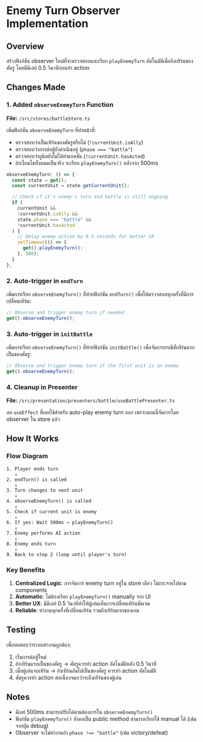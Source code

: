# Enemy Turn Observer Implementation

## Overview
สร้างฟังก์ชัน observer ใหม่ที่จะตรวจสอบและเรียก `playEnemyTurn` อัตโนมัติเมื่อถึงเทิร์นของศัตรู โดยมีดีเลย์ 0.5 วินาทีก่อนทำ action

## Changes Made

### 1. Added `observeEnemyTurn` Function
**File:** `/src/stores/battleStore.ts`

เพิ่มฟังก์ชัน `observeEnemyTurn` ที่ทำหน้าที่:
- ตรวจสอบว่าเป็นเทิร์นของศัตรูหรือไม่ (`!currentUnit.isAlly`)
- ตรวจสอบว่าการต่อสู้ยังดำเนินอยู่ (`phase === "battle"`)
- ตรวจสอบว่ายูนิตยังไม่ได้ทำแอคชัน (`!currentUnit.hasActed`)
- ถ้าเงื่อนไขทั้งหมดเป็นจริง จะเรียก `playEnemyTurn()` หลังจาก 500ms

```typescript
observeEnemyTurn: () => {
  const state = get();
  const currentUnit = state.getCurrentUnit();

  // Check if it's enemy's turn and battle is still ongoing
  if (
    currentUnit &&
    !currentUnit.isAlly &&
    state.phase === "battle" &&
    !currentUnit.hasActed
  ) {
    // Delay enemy action by 0.5 seconds for better UX
    setTimeout(() => {
      get().playEnemyTurn();
    }, 500);
  }
},
```

### 2. Auto-trigger in `endTurn`
เพิ่มการเรียก `observeEnemyTurn()` ที่ท้ายฟังก์ชัน `endTurn()` เพื่อให้ตรวจสอบทุกครั้งที่มีการเปลี่ยนเทิร์น:

```typescript
// Observe and trigger enemy turn if needed
get().observeEnemyTurn();
```

### 3. Auto-trigger in `initBattle`
เพิ่มการเรียก `observeEnemyTurn()` ที่ท้ายฟังก์ชัน `initBattle()` เพื่อจัดการกรณีที่เทิร์นแรกเป็นของศัตรู:

```typescript
// Observe and trigger enemy turn if the first unit is an enemy
get().observeEnemyTurn();
```

### 4. Cleanup in Presenter
**File:** `/src/presentation/presenters/battle/useBattlePresenter.ts`

ลบ `useEffect` ที่เคยใช้สำหรับ auto-play enemy turn ออก เพราะตอนนี้จัดการโดย observer ใน store แล้ว

## How It Works

### Flow Diagram
```
1. Player ends turn
   ↓
2. endTurn() is called
   ↓
3. Turn changes to next unit
   ↓
4. observeEnemyTurn() is called
   ↓
5. Check if current unit is enemy
   ↓
6. If yes: Wait 500ms → playEnemyTurn()
   ↓
7. Enemy performs AI action
   ↓
8. Enemy ends turn
   ↓
9. Back to step 2 (loop until player's turn)
```

### Key Benefits

1. **Centralized Logic**: การจัดการ enemy turn อยู่ใน store เดียว ไม่กระจายไปตาม components
2. **Automatic**: ไม่ต้องเรียก `playEnemyTurn()` manually จาก UI
3. **Better UX**: มีดีเลย์ 0.5 วินาทีทำให้ผู้เล่นเห็นการเปลี่ยนเทิร์นชัดเจน
4. **Reliable**: ทำงานทุกครั้งที่เปลี่ยนเทิร์น รวมถึงเทิร์นแรกของเกม

## Testing

เพื่อทดสอบว่าระบบทำงานถูกต้อง:

1. เริ่มการต่อสู้ใหม่
2. ถ้าเทิร์นแรกเป็นของศัตรู → ศัตรูควรทำ action อัตโนมัติหลัง 0.5 วินาที
3. เมื่อผู้เล่นจบเทิร์น → ถ้าเทิร์นถัดไปเป็นของศัตรู ควรทำ action อัตโนมัติ
4. ศัตรูควรทำ action ต่อเนื่องจนกว่าจะถึงเทิร์นของผู้เล่น

## Notes

- ดีเลย์ 500ms สามารถปรับได้ตามต้องการใน `observeEnemyTurn()`
- ฟังก์ชัน `playEnemyTurn()` ยังคงเป็น public method สามารถเรียกใช้ manual ได้ (เช่น จากปุ่ม debug)
- Observer จะไม่ทำงานถ้า `phase !== "battle"` (เช่น victory/defeat)
